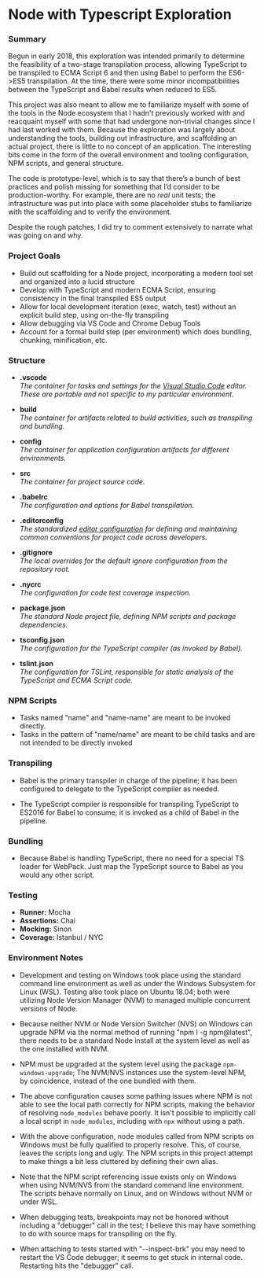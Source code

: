 # Node with Typescript Exploration #

### Summary ###

Begun in early 2018, this exploration was intended primarily to determine the feasibility of a two-stage transpilation process, allowing TypeScript to be transpiled to ECMA Script 6 and then using Babel to perform the ES6->ES5 transpilation.  At the time, there were some minor incompatibilities between the TypeScript and Babel results when reduced to ES5.

This project was also meant to allow me to familiarize myself with some of the tools in the Node ecosystem that I hadn't previously worked with and reacquaint myself with some that had undergone non-trivial changes since I had last worked with them.  Because the exploration was largely about understanding the tools, building out infrastructure, and scaffolding an actual project, there is little to no concept of an application.  The interesting bits come in the form of the overall environment and tooling configuration, NPM scripts, and general structure.

The code is prototype-level, which is to say that there’s a bunch of best practices and polish missing for something that I’d consider to be production-worthy.  For example, there are no *real* unit tests; the infrastructure was put into place with some placeholder stubs to familiarize with the scaffolding and to verify the environment.

Despite the rough patches, I did try to comment extensively to narrate what was going on and why.

### Project Goals ###

- Build out scaffolding for a Node project, incorporating a modern tool set and organized into a lucid structure
- Develop with TypeScript and modern ECMA Script, ensuring consistency in the final transpiled ES5 output
- Allow for local development iteration (exec, watch, test) without an explicit build step, using on-the-fly transpiling
- Allow debugging via VS Code and Chrome Debug Tools
- Account for a formal build step (per environment) which does bundling, chunking, minification, etc.

### Structure ###

* **.vscode**
  <br />_The container for tasks and settings for the [Visual Studio Code](https://code.visualstudio.com/) editor.  These are portable and not specific to my particular environment._

* **build**
  <br />_The container for artifacts related to build activities, such as transpiling and bundling._

* **config**
  <br />_The container for application configuration artifacts for different environments._

* **src**
  <br />_The container for project source code._

* **.babelrc**
  <br />_The configuration and options for Babel transpilation._

* **.editorconfig**
  <br />_The standardized [editor configuration](https://editorconfig.org/) for defining and maintaining common conventions for project code across developers._

* **.gitignore**
  <br />_The local overrides for the default ignore configuration from the repository root._

* **.nycrc**
  <br />_The configuration for code test coverage inspection._

* **package.json**
  <br />_The standard Node project file, defining NPM scripts and package dependencies._

* **tsconfig.json**
  <br />_The configuration for the TypeScript compiler (as invoked by Babel)._

* **tslint.json**
  <br />_The configuration for TSLint, responsible for static analysis of the TypeScript and ECMA Script code._

### NPM Scripts ###

- Tasks named "name" and "name-name" are meant to be invoked directly.
- Tasks in the pattern of "name/name" are meant to be child tasks and are not intended to be directly invoked

### Transpiling ###

- Babel is the primary transpiler in charge of the pipeline; it has been configured to delegate to the TypeScript compiler as needed.

- The TypeScript compiler is responsible for transpiling TypeScript to ES2016 for Babel to consume; it is invoked as a child of Babel in the pipeline.

### Bundling ###

- Because Babel is handling TypeScript, there no need for a special TS loader for WebPack.  Just map the TypeScript source to Babel as you would any other script.

### Testing ###

- **Runner:**  Mocha
- **Assertions:**  Chai
- **Mocking:**  Sinon
- **Coverage:** Istanbul / NYC

### Environment Notes ###

- Development and testing on Windows took place using the standard command line environment as well as under the Windows Subsystem for Linux (WSL).  Testing also took place on Ubuntu 18.04; both were utilizing Node Version Manager (NVM) to managed multiple concurrent versions of Node.

- Because neither NVM or Node Version Switcher (NVS) on Windows can upgrade NPM via the normal method of running "npm I -g npm@latest", there needs to be a standard Node install at the system level as well as the one installed with NVM.

- NPM must be upgraded at the system level using the package `npm-windows-upgrade`;  The NVM/NVS instances use the system-level NPM, by coincidence, instead of the one bundled with them.

- The above configuration causes some pathing issues where NPM is not able to see the local path correctly for NPM scripts, making the behavior of resolving `node_modules` behave poorly.  It isn't possible to implicitly call a local script in `node_modules`, including with `npx` without using a path.

- With the above configuration, node modules called from NPM scripts on Windows must be fully qualified to properly resolve.  This, of course, leaves the scripts long and ugly.  The NPM scripts in this project attempt to make things a bit less cluttered by defining their own alias.

- Note that the NPM script referencing issue exists only on Windows when using NVM/NVS from the standard command line environment.  The scripts behave normally on Linux, and on Windows without NVM or under WSL.

- When debugging tests, breakpoints may not be honored without including a "debugger" call in the test; I believe this may have something to do with source maps for transpiling on the fly.

- When attaching to tests started with "--inspect-brk" you may need to restart the VS Code debugger;  it seems to get stuck in internal code.  Restarting hits the "debugger" call.